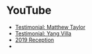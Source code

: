 # YouTube
- [Testimonial: Matthew Taylor](https://www.youtube.com/watch?v=j9b6b5ZGSOg&pp=ygUKYmVhaHJzIGVscA%3D%3D)
- [Testimonial: Yang Villa](https://www.youtube.com/watch?v=djSM5KQOQKQ&pp=ygUKYmVhaHJzIGVscA%3D%3D)
- [2019 Reception](https://www.youtube.com/watch?v=QEsCDGY73mk)
- 